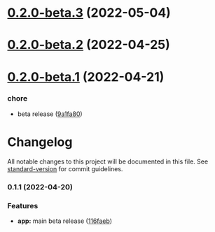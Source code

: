 # [0.2.0-beta.3](https://github.com/tesalate/tesalate-ui/compare/v0.2.0-beta.2...v0.2.0-beta.3) (2022-05-04)

# [0.2.0-beta.2](https://github.com/tesalate/tesalate-ui/compare/v0.2.0-beta.1...v0.2.0-beta.2) (2022-04-25)

# [0.2.0-beta.1](https://github.com/tesalate/tesalate-ui/compare/v0.1.1...v0.2.0-beta.1) (2022-04-21)


### chore

* beta release ([9a1fa80](https://github.com/tesalate/tesalate-ui/commit/9a1fa80af5b17bb00b34b1a9571702fb364b24ab))

# Changelog

All notable changes to this project will be documented in this file. See [standard-version](https://github.com/conventional-changelog/standard-version) for commit guidelines.

### 0.1.1 (2022-04-20)


### Features

* **app:** main beta release ([116faeb](https://github.com/tesalate/tesalate-ui/commit/116faeb1629957d0b153b32c59357934e9b3b7f3))
